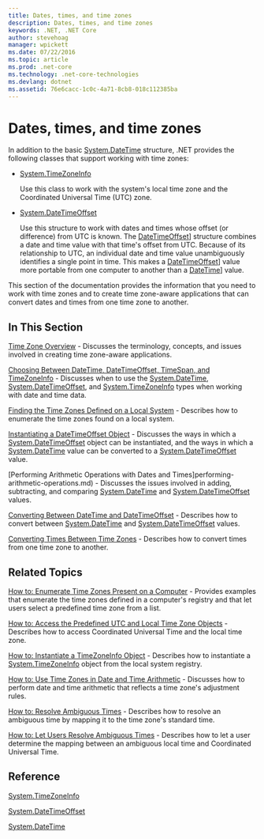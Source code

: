 ```yaml
---
title: Dates, times, and time zones
description: Dates, times, and time zones
keywords: .NET, .NET Core
author: stevehoag
manager: wpickett
ms.date: 07/22/2016
ms.topic: article
ms.prod: .net-core
ms.technology: .net-core-technologies
ms.devlang: dotnet
ms.assetid: 76e6cacc-1c0c-4a71-8cb8-018c112385ba
---
```


# Dates, times, and time zones

In addition to the basic [System.DateTime](xref:System.DateTime) structure, .NET provides the following classes that support working with time zones:

* [System.TimeZoneInfo](xref:System.TimeZoneInfo)
    
  Use this class to work with the system's local time zone and the Coordinated Universal Time (UTC) zone.
  
* [System.DateTimeOffset](xref:System.DateTimeOffset)  

  Use this structure to work with dates and times whose offset (or difference) from UTC is known. The [DateTimeOffset](xref:System.DateTimeOffset)] structure combines a date and time value with that time's offset from UTC. Because of its relationship to UTC, an individual date and time value unambiguously identifies a single point in time. This makes a [DateTimeOffset](xref:System.DateTimeOffset)] value more portable from one computer to another than a [DateTime](xref:System.DateTime)] value. 
  
This section of the documentation provides the information that you need to work with time zones and to create time zone-aware applications that can convert dates and times from one time zone to another.

## In This Section

[Time Zone Overview](time-zone-overview.md) - Discusses the terminology, concepts, and issues involved in creating time zone-aware applications.
    
[Choosing Between DateTime, DateTimeOffset, TimeSpan, and TimeZoneInfo](choosing-between-datetime.md) - Discusses when to use the [System.DateTime](xref:System.DateTime), [System.DateTimeOffset](xref:System.DateTimeOffset), and [System.TimeZoneInfo](xref:System.TimeZoneInfo) types when working with date and time data.
    
[Finding the Time Zones Defined on a Local System](finding-the-time-zones-on-local-system.md) - Describes how to enumerate the time zones found on a local system.

[Instantiating a DateTimeOffset Object](instantiating-a-datetimeoffset-object.md) - Discusses the ways in which a [System.DateTimeOffset](xref:System.DateTimeOffset) object can be instantiated, and the ways in which a [System.DateTime](xref:System.DateTime) value can be converted to a [System.DateTimeOffset](xref:System.DateTimeOffset) value.

[Performing Arithmetic Operations with Dates and Times]performing-arithmetic-operations.md) - Discusses the issues involved in adding, subtracting, and comparing [System.DateTime](xref:System.DateTime) and [System.DateTimeOffset](xref:System.DateTimeOffset) values.

[Converting Between DateTime and DateTimeOffset](converting-between-datetime-and-offset.md) - Describes how to convert between [System.DateTime](xref:System.DateTime) and [System.DateTimeOffset](xref:System.DateTimeOffset) values.

[Converting Times Between Time Zones](converting-between-time-zones.md) - Describes how to convert times from one time zone to another.

## Related Topics

[How to: Enumerate Time Zones Present on a Computer](enumerate-time-zones.md) - Provides examples that enumerate the time zones defined in a computer's registry and that let users select a predefined time zone from a list.

[How to: Access the Predefined UTC and Local Time Zone Objects](access-utc-and-local.md) - Describes how to access Coordinated Universal Time and the local time zone.

[How to: Instantiate a TimeZoneInfo Object](instantiate-time-zone-info.md) - Describes how to instantiate a [System.TimeZoneInfo](xref:System.TimeZoneInfo) object from the local system registry.

[How to: Use Time Zones in Date and Time Arithmetic](use-time-zones-in-arithmetic.md) - Discusses how to perform date and time arithmetic that reflects a time zone's adjustment rules.

[How to: Resolve Ambiguous Times](resolve-ambiguous-times.md) - Describes how to resolve an ambiguous time by mapping it to the time zone's standard time.

[How to: Let Users Resolve Ambiguous Times](let-users-resolve-ambiguous-times.md) - Describes how to let a user determine the mapping between an ambiguous local time and Coordinated Universal Time.

## Reference

[System.TimeZoneInfo](xref:System.TimeZoneInfo)

[System.DateTimeOffset](xref:System.DateTimeOffset)

[System.DateTime](xref:System.DateTime)
